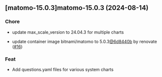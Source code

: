 

## [matomo-15.0.3]matomo-15.0.3 (2024-08-14)

### Chore



- update max_scale_version to 24.04.3 for multiple charts

- update container image bitnami/matomo to 5.0.3[@6d8440b](https://github.com/6d8440b) by renovate ([#16](https://github.com/truecharts/charts/issues/16))

### Feat



- Add questions.yaml files for various system charts